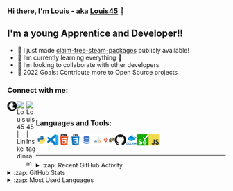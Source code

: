 ### Hi there, I'm Louis - aka [Louis45][website] 👋 

## I'm a young Apprentice and Developer!!

- 🔭 I just made [claim-free-steam-packages](https://github.com/Luois45/claim-free-steam-packages) publicly available!
- 🌱 I’m currently learning everything 🤣
- 👯 I’m looking to collaborate with other developers
- 🥅 2022 Goals: Contribute more to Open Source projects

### Connect with me:

[<img align="left" alt="linktree.louis45.de" width="22px" src="https://raw.githubusercontent.com/iconic/open-iconic/master/svg/globe.svg" />][website]
[<img align="left" alt="Louis45 | LinkedIn" width="22px" src="https://cdn.jsdelivr.net/npm/simple-icons@v3/icons/linkedin.svg" />][linkedin]
[<img align="left" alt="Louis45 | Instagram" width="22px" src="https://cdn.jsdelivr.net/npm/simple-icons@v3/icons/instagram.svg" />][instagram]

<br />

### Languages and Tools:

[<img align="left" alt="Python" width="26px" src="https://raw.githubusercontent.com/github/explore/80688e429a7d4ef2fca1e82350fe8e3517d3494d/topics/python/python.png" />](https://github.com/topics/python)
[<img align="left" alt="Visual Studio Code" width="26px" src="https://raw.githubusercontent.com/github/explore/bbd48b997e8d0bef63f676eca4da5e1f76487b56/topics/visual-studio-code/visual-studio-code.png" />](https://github.com/topics/visual-studio-code)
[<img align="left" alt="HTML" width="26px" src="https://raw.githubusercontent.com/github/explore/80688e429a7d4ef2fca1e82350fe8e3517d3494d/topics/html/html.png" />](https://github.com/topics/html)
[<img align="left" alt="CSS" width="26px" src="https://raw.githubusercontent.com/github/explore/80688e429a7d4ef2fca1e82350fe8e3517d3494d/topics/css/css.png" />](https://github.com/topics/css)
[<img align="left" alt="SQL" width="26px" src="https://raw.githubusercontent.com/github/explore/80688e429a7d4ef2fca1e82350fe8e3517d3494d/topics/sql/sql.png" />](https://github.com/topics/sql)
[<img align="left" alt="MySQL" width="26px" src="https://raw.githubusercontent.com/github/explore/80688e429a7d4ef2fca1e82350fe8e3517d3494d/topics/mysql/mysql.png" />](https://github.com/topics/mysql)
[<img align="left" alt="Git" width="26px" src="https://raw.githubusercontent.com/github/explore/80688e429a7d4ef2fca1e82350fe8e3517d3494d/topics/git/git.png" />](https://github.com/topics/git)
[<img align="left" alt="GitHub" width="26px" src="https://raw.githubusercontent.com/github/explore/78df643247d429f6cc873026c0622819ad797942/topics/github/github.png" />](https://github.com/topics/github)
[<img align="left" alt="GitHub" width="26px" src="https://raw.githubusercontent.com/github/explore/80688e429a7d4ef2fca1e82350fe8e3517d3494d/topics/docker/docker.png" />](https://github.com/topics/docker)
[<img align="left" alt="Selenium" width="26px" src="https://raw.githubusercontent.com/github/explore/6c7084bb772f6fabaae377f5ae4a607594234ee6/topics/selenium/selenium.png" />](https://github.com/topics/selenium)
[<img align="left" alt="JavaScript" width="26px" src="https://raw.githubusercontent.com/github/explore/80688e429a7d4ef2fca1e82350fe8e3517d3494d/topics/javascript/javascript.png" />](https://github.com/topics/javascript)

<br />
<br />

---

<details>
  <summary>:zap: Recent GitHub Activity</summary>
  
<!--START_SECTION:activity-->
1. ❌ Closed PR [#46](https://github.com/Luois45/DiscordShopBot/pull/46) in [Luois45/DiscordShopBot](https://github.com/Luois45/DiscordShopBot)
2. 🗣 Commented on [#46](https://github.com/Luois45/DiscordShopBot/issues/46) in [Luois45/DiscordShopBot](https://github.com/Luois45/DiscordShopBot)
3. 🗣 Commented on [#46](https://github.com/Luois45/DiscordShopBot/issues/46) in [Luois45/DiscordShopBot](https://github.com/Luois45/DiscordShopBot)
4. 🗣 Commented on [#46](https://github.com/Luois45/DiscordShopBot/issues/46) in [Luois45/DiscordShopBot](https://github.com/Luois45/DiscordShopBot)
5. 🎉 Merged PR [#45](https://github.com/Luois45/DiscordShopBot/pull/45) in [Luois45/DiscordShopBot](https://github.com/Luois45/DiscordShopBot)
6. 🗣 Commented on [#45](https://github.com/Luois45/DiscordShopBot/issues/45) in [Luois45/DiscordShopBot](https://github.com/Luois45/DiscordShopBot)
7. 🎉 Merged PR [#47](https://github.com/Luois45/DiscordShopBot/pull/47) in [Luois45/DiscordShopBot](https://github.com/Luois45/DiscordShopBot)
8. 🗣 Commented on [#47](https://github.com/Luois45/DiscordShopBot/issues/47) in [Luois45/DiscordShopBot](https://github.com/Luois45/DiscordShopBot)
9. ❗️ Closed issue [#41](https://github.com/Luois45/DiscordShopBot/issues/41) in [Luois45/DiscordShopBot](https://github.com/Luois45/DiscordShopBot)
10. 🗣 Commented on [#41](https://github.com/Luois45/DiscordShopBot/issues/41) in [Luois45/DiscordShopBot](https://github.com/Luois45/DiscordShopBot)
<!--END_SECTION:activity-->
  
</details>

<details>
  <summary>:zap: GitHub Stats</summary>
  <a href="https://github.com/Luois45?tab=repositories">
    <img align="center" alt="Louis45's GitHub Stats" src="https://github-readme-stats.vercel.app/api?username=Luois45&count_private=true&theme=tokyonight&show_icons=true" />
  </a>
</details>

<details>
  <summary>:zap: Most Used Languages</summary>
  <a href="https://github.com/Luois45?tab=repositories">
    <img align="center" alt="Louis45's Most Used Languages" src="https://github-readme-stats.vercel.app/api/top-langs/?username=Luois45&count_private=true&theme=tokyonight&layout=compact" />
  </a>
</details>

[website]: https://linktree.louis45.de/
[instagram]: https://rebrand.ly/instagram-45
[linkedin]: https://rebrand.ly/linkedin-45
